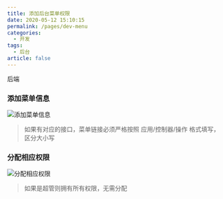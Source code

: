```yaml
---
title: 添加后台菜单权限
date: 2020-05-12 15:10:15
permalink: /pages/dev-menu
categories: 
  - 开发
tags: 
  - 后台
article: false
---
```


后端

### 添加菜单信息

<img :src="$withBase('/img/dev/adminmenu.jpg')" alt="添加菜单信息">

> 如果有对应的接口，菜单链接必须严格按照 应用/控制器/操作 格式填写，区分大小写

### 分配相应权限

<img :src="$withBase('/img/dev/adminrole.jpg')" alt="分配相应权限">

> 如果是超管则拥有所有权限，无需分配
